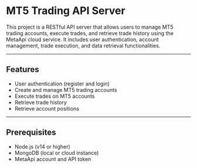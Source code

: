 # MT5 Trading API Server

This project is a RESTful API server that allows users to manage MT5 trading accounts, execute trades, and retrieve trade history using the MetaApi cloud service. It includes user authentication, account management, trade execution, and data retrieval functionalities.

---

##  Features

-  User authentication (register and login)
-  Create and manage MT5 trading accounts
-  Execute trades on MT5 accounts
-  Retrieve trade history
-  Retrieve account positions

---

##  Prerequisites

- Node.js (v14 or higher)
- MongoDB (local or cloud instance)
- MetaApi account and API token


